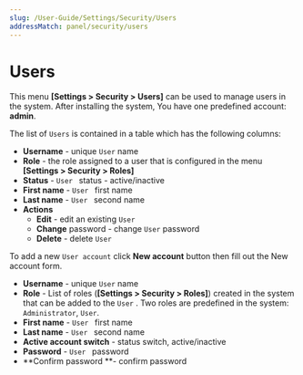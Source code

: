 ```yaml
---
slug: /User-Guide/Settings/Security/Users
addressMatch: panel/security/users
---
```


# Users


This menu **[Settings > Security > Users]** can be used to manage users in the system. After installing the system, You have one predefined account: **admin**. 

The list of `Users`  is contained in a table which has the following columns:

- **Username** - unique `User` name
- **Role** - the role assigned to a user that is configured in the menu **[Settings > Security > Roles]**
- **Status** - `User ` status - active/inactive
- **First name** - `User ` first name
- **Last name** - `User ` second name 
- **Actions**
  - **Edit** - edit an existing `User`  
  - **Change** password - change `User` password  
  - **Delete** - delete   `User` 



To add a new `User account`  click **New account** button then fill out the New account form. 

- **Username** - unique `User` name
- **Role** - List of roles (**[Settings > Security > Roles]**) created in the system that can be added to the `User` . Two roles are predefined in the system: `Administrator`, `User`.
- **First name** - `User ` first name
- **Last name** - `User ` second name 
- **Active account switch** - status switch, active/inactive
- **Password** - `User ` password
- **Confirm password **- confirm password
